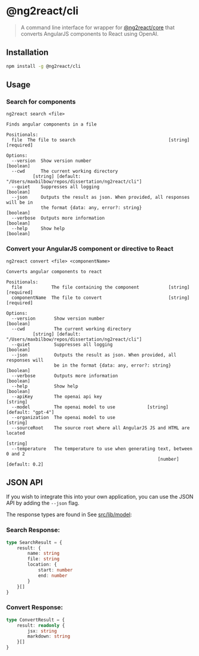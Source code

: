 # @ng2react/cli

> A command line interface for wrapper for [@ng2react/core](https://github.com/ng2react/core) that converts AngularJS components to React using OpenAI.

## Installation

```bash
npm install -g @ng2react/cli
```

## Usage

### Search for components

```log
ng2react search <file>

Finds angular components in a file

Positionals:
  file  The file to search                                   [string] [required]

Options:
  --version  Show version number                                       [boolean]
  --cwd      The current working directory
          [string] [default: "/Users/maxbilbow/repos/dissertation/ng2react/cli"]
  --quiet    Suppresses all logging                                    [boolean]
  --json     Outputs the result as json. When provided, all responses will be in
             the format {data: any, error?: string}                    [boolean]
  --verbose  Outputs more information                                  [boolean]
  --help     Show help                                                 [boolean]
```

### Convert your AngularJS component or directive to React

```log
ng2react convert <file> <componentName>

Converts angular components to react

Positionals:
  file           The file containing the component           [string] [required]
  componentName  The file to convert                         [string] [required]

Options:
  --version       Show version number                                  [boolean]
  --cwd           The current working directory
          [string] [default: "/Users/maxbilbow/repos/dissertation/ng2react/cli"]
  --quiet         Suppresses all logging                               [boolean]
  --json          Outputs the result as json. When provided, all responses will
                  be in the format {data: any, error?: string}         [boolean]
  --verbose       Outputs more information                             [boolean]
  --help          Show help                                            [boolean]
  --apiKey        The openai api key                                    [string]
  --model         The openai model to use            [string] [default: "gpt-4"]
  --organization  The openai model to use                               [string]
  --sourceRoot    The source root where all AngularJS JS and HTML are located
                                                                        [string]
  --temperature   The temperature to use when generating text, between 0 and 2
                                                         [number] [default: 0.2]
```

## JSON API

If you wish to integrate this into your own application, you can use the JSON API by adding the `--json` flag.

The response types are found in See [src/lib/model](./src/lib/model/):

### Search Response:

```typescript
type SearchResult = {
    result: {
        name: string
        file: string
        location: {
            start: number
            end: number
        }
    }[]
}
```

### Convert Response:

```typescript
type ConvertResult = {
    result: readonly {
        jsx: string
        markdown: string
    }[]
}
```
